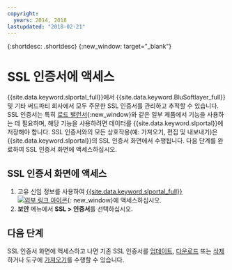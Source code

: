 ```yaml
---
copyright:
  years: 2014, 2018
lastupdated: "2018-02-21"
---
```


{:shortdesc: .shortdesc}
{:new_window: target="_blank"}

# SSL 인증서에 액세스

{{site.data.keyword.slportal_full}}에서 {{site.data.keyword.BluSoftlayer_full}} 및 기타 써드파티 회사에서 모두 주문한 SSL 인증서를 관리하고 추적할 수 있습니다. SSL 인증서는 특히 [로드 밸런서](/docs/infrastructure/local-load-balancer/about.html){:new_window}와 같은 일부 제품에서 기능을 사용하는 데 필요하며, 해당 기능을 사용하려면 데이터를 {{site.data.keyword.slportal}}에 저장해야 합니다. SSL 인증서와의 모든 상호작용(예: 가져오기, 편집 및 내보내기)은 {{site.data.keyword.slportal}}의 SSL 인증서 화면에서 수행됩니다. 다음 단계를 완료하여 SSL 인증서 화면에 액세스하십시오.

## SSL 인증서 화면에 액세스

1. 고유 신임 정보를 사용하여 [{{site.data.keyword.slportal_full}} ![외부 링크 아이콘](../../icons/launch-glyph.svg "외부 링크 아이콘")](https://control.softlayer.com/){: new_window}에 액세스하십시오.
2. **보안** 메뉴에서 **SSL > 인증서**를 선택하십시오.

## 다음 단계

SSL 인증서 화면에 액세스하고 나면 기존 SSL 인증서를 [업데이트](view-and-update-ssl-certificate.html), [다운로드](download-ssl-certificate-details.html) 또는 [삭제](delete-ssl-certificate.html)하거나 도구에 [가져오기](import-ssl-certificate.html)를 수행할 수 있습니다.
